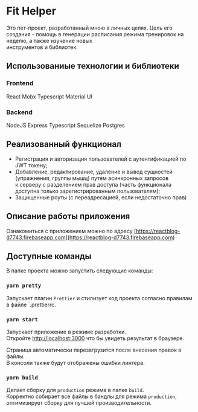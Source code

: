 # Fit Helper

Это пет-проект, разработанный мною в личных целях.
Цель его создания - помощь в генерации расписания режима тренировок на неделю, а также изучение новых  <br> 
инструментов и библиотек.

## Использованиые технологии и библиотеки

### Frontend

React 
Mobx 
Typescript
Material UI 

### Backend

NodeJS
Express
Typescript
Sequelize
Postgres


## Реализованный функционал 

- Регистрация и авторизация пользователей с аутентификацией по JWT токену;
- Добавление, редактирование, удаление и вывод сущностей (упражнения, группы мышц) путем асинхронных запросов <br>
к серверу с разделением прав доступа (часть функционала доступна только зарегистрированным пользователям);
- Защищенные роуты (с переадресацией, если недостаточно прав)


## Описание работы приложения
Ознакомиться с приложением можно по адресу [https://reactblog-d7743.firebaseapp.com](https://reactblog-d7743.firebaseapp.com)



## Доступные команды

В папке проекта можно запустить следующие команды:

### `yarn pretty`

Запускает плагин `Prettier` и стилизует код проекта согласно правилам в файле `.prettierrc.

### `yarn start`

Запускает приложение в режиме разработки.<br>
Откройте [http://localhost:3000](http://localhost:3000) что бы увидеть результат в браузере.

Страница автоматически перезагрузится после внесения правок в файлы.<br>
В консоли также будут отображены ошибки линтера.

### `yarn build`

Делает сборку для `production` режима в папке `build`.<br>
Корректно собирает все файлы в бандлы для режима `production`, оптимизирует сборку для лучшей производительности.
